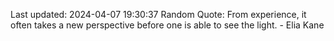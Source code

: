 Last updated: 2024-04-07 19:30:37
Random Quote: From experience, it often takes a new perspective before one is able to see the light. - Elia Kane